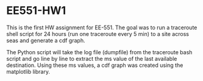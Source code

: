 # EE551-HW1

This is the first HW assignment for EE-551. The goal was to run a traceroute shell script for 24 hours (run one traceroute every 5 min) to a site across seas and generate a cdf graph.

The Python script will take the log file (dumpfile) from the traceroute bash script and go line by line to extract the ms value of the last available destination. Using these ms values, a cdf graph was created using the matplotlib library.
